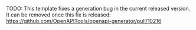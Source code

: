 TODO: This template fixes a generation bug in the current released version.
It can be removed once this fix is released:
https://github.com/OpenAPITools/openapi-generator/pull/10216
